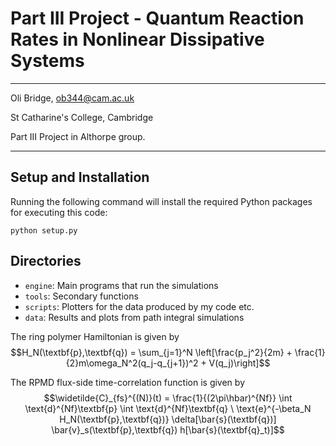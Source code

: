 # Part III Project - Quantum Reaction Rates in Nonlinear Dissipative Systems
---

Oli Bridge, <ob344@cam.ac.uk>

St Catharine's College, Cambridge

Part III Project in Althorpe group.

---

## Setup and Installation
Running the following command will install the required Python packages for executing this code:
```
python setup.py
```

## Directories

- `engine`: Main programs that run the simulations
- `tools`: Secondary functions
- `scripts`: Plotters for the data produced by my code etc.
- `data`: Results and plots from path integral simulations

The ring polymer Hamiltonian is given by
$$H_N(\textbf{p},\textbf{q}) = \sum_{j=1}^N \left[\frac{p_j^2}{2m} + \frac{1}{2}m\omega_N^2(q_j-q_{j+1})^2 + V(q_j)\right]$$

The RPMD flux-side time-correlation function is given by
$$\widetilde{C}_{fs}^{(N)}(t) = \frac{1}{(2\pi\hbar)^{Nf}} \int \text{d}^{Nf}\textbf{p} \int \text{d}^{Nf}\textbf{q} \ \text{e}^{-\beta_N H_N(\textbf{p},\textbf{q})} \delta[\bar{s}(\textbf{q})] \bar{v}_s(\textbf{p},\textbf{q}) h[\bar{s}(\textbf{q}_t)]$$
